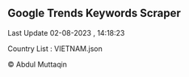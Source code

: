 

## Google Trends Keywords Scraper 
 
Last Update 02-08-2023 , 14:18:23

Country List :
VIETNAM.json



© Abdul Muttaqin 
